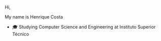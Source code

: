 Hi,

My name is Henrique Costa
- 🎓 Studying Computer Science and Engineering at Instituto Superior Técnico

<!---
hmcostaa/hmcostaa is a ✨ special ✨ repository because its `README.md` (this file) appears on your GitHub profile.
You can click the Preview link to take a look at your changes.
--->
